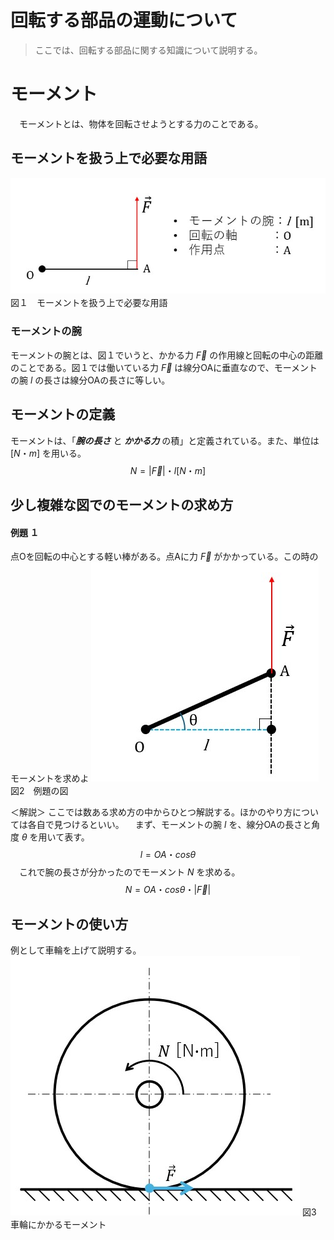 # 回転する部品の運動について
> ここでは、回転する部品に関する知識について説明する。
# モーメント
　モーメントとは、物体を回転させようとする力のことである。
## モーメントを扱う上で必要な用語
![モーメントを扱う上で必要な用語](vocabs-for-moment.jpg)　図１　モーメントを扱う上で必要な用語
### モーメントの腕
モーメントの腕とは、図１でいうと、かかる力 $\vec{F}$ の作用線と回転の中心の距離のことである。図１では働いている力 $\vec{F}$ は線分OAに垂直なので、モーメントの腕 $l$ の長さは線分OAの長さに等しい。

## モーメントの定義
モーメントは、「***腕の長さ*** と ***かかる力*** の積」と定義されている。また、単位は $[N・m]$ を用いる。
$$N = |\vec{F}| ・ l　[N・m]$$
## 少し複雑な図でのモーメントの求め方
#### 例題 １
点Oを回転の中心とする軽い棒がある。点Aに力 $\vec{F}$ がかかっている。この時のモーメントを求めよ
![図２](example-object-for-moment-explanation.jpg)
　図2　例題の図

＜解説＞
ここでは数ある求め方の中からひとつ解説する。ほかのやり方については各自で見つけるといい。
　まず、モーメントの腕 $l$ を、線分OAの長さと角度 $θ$ を用いて表す。
　$$ l = OA・cosθ$$
　これで腕の長さが分かったのでモーメント $N$ を求める。
　$$N = OA・cosθ・|\vec{F}|$$

## モーメントの使い方
例として車輪を上げて説明する。
![車輪でのモーメント](moment-on-wheel.jpg)
図3　車輪にかかるモーメント
